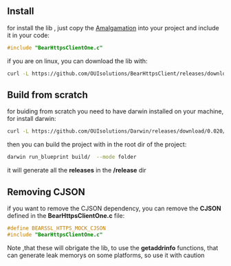 

## Install 
for install the lib , just copy the [Amalgamation](https://github.com/OUIsolutions/BearHttpsClient/releases/download/0.0.8/BearHttpsClientOne.c) into your project and include it in your code:
```c
#include "BearHttpsClientOne.c"
```


if  you are on linux, you can download the lib with: 
```bash
curl -L https://github.com/OUIsolutions/BearHttpsClient/releases/download/0.0.8/BearHttpsClientOne.c -o BearHttpsClientOne.c
```


## Build from scratch
for buiding from scratch you need to have darwin installed on your machine, for install darwin:
```bash
curl -L https://github.com/OUIsolutions/Darwin/releases/download/0.020/darwin.out -o darwin.out && chmod +x darwin.out &&  sudo  mv darwin.out /usr/bin/darwin
```
then you can build the project with in the root dir of the project:
```bash
darwin run_blueprint build/  --mode folder
```
it will generate all the **releases** in the **/release** dir


## Removing CJSON
if you want to remove the CJSON dependency, you can remove the **CJSON** defined in the **BearHttpsClientOne.c** file:
```c
#define BEARSSL_HTTPS_MOCK_CJSON
#include "BearHttpsClientOne.c"
```
Note ,that these will obrigate the lib, to use the **getaddrinfo** functions, that can generate leak memorys on some platforms, so use it with caution